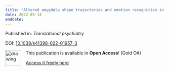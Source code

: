 ```yaml
---
title: "Altered amygdala shape trajectories and emotion recognition in youth at familial high risk of schizophrenia who develop psychosis."
date: 2022-05-14
enddate:
---
```


Published in: *Translational psychiatry*

DOI: [10.1038/s41398-022-01957-3](https://doi.org/10.1038/s41398-022-01957-3)

<img src="https://upload.wikimedia.org/wikipedia/commons/thumb/7/77/Open_Access_logo_PLoS_transparent.svg/800px-Open_Access_logo_PLoS_transparent.svg.png" alt="drawing" width="50" align="left"/> &nbsp;&nbsp;&nbsp;This publication is available in **Open Access**! (Gold OA)

&nbsp;&nbsp;&nbsp;[Access it freely here](https://www.nature.com/articles/s41398-022-01957-3.pdf
)

